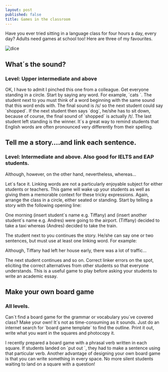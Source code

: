 ```yaml
---
layout: post
published: false
title: Games in the classroom
---
```


Have you ever tried sitting in a language class for four hours a day, every day? Adults need games at school too! Here are three of my favourites. 

![dice]({{site.baseurl}}/media/dice.jpg)

## **What´s the sound?**

### Level: Upper intermediate and above

OK, I have to admit I pinched this one from a colleague. Get everyone standing in a circle. Start by saying any word. For example, ´cats ´. The student next to you must think of a word beginning with the same sound that this word ends with. The final sound is /s/ so the next student could say ´shopped´. If the next student then says ´dog´, he/she has to sit down, because of course, the final sound of ´shopped´ is actually /t/. The last student left standing is the winner. It´s a great way to remind students that English words are often pronounced very differently from their spelling.

## Tell me a story….and link each sentence.

### Level: Intermediate and above. Also good for IELTS and EAP students.

Although, however, on the other hand, nevertheless, whereas…

Let´s face it. Linking words are not a particularly enjoyable subject for either students or teachers. This game will wake up your students as well as giving them a memorable context for these tricky expressions. Again, arrange the class in a circle, either seated or standing. Start by telling a story with the following opening line:

One morning (insert student´s name e.g. Tiffany) and (insert another student´s name e.g. Andres) were going to the airport. (Tiffany) decided to take a taxi whereas (Andres) decided to take the train.

The student next to you continues the story. He/she can say one or two sentences, but must use at least one linking word. For example:

Although, Tiffany had left her house early, there was a lot of traffic…

The next student continues and so on. Correct linker errors on the spot, eliciting the correct alternatives from other students so that everyone understands. This is a useful game to play before asking your students to write an academic essay.
## Make your own board game
### All levels.

Can´t find a board game for the grammar or vocabulary you´ve covered class? Make your own! It´s not as time-consuming as it sounds. Just do an internet search for ´board game template´ to find the outline. Print it out, write what you want in the squares and photocopy it. 

I recently prepared a board game with a phrasal verb written in each square. If students landed on ´put out ´, they had to make a sentence using that particular verb. Another advantage of designing your own board game is that you can write something in every space. No more silent students waiting to land on a square with a question!

